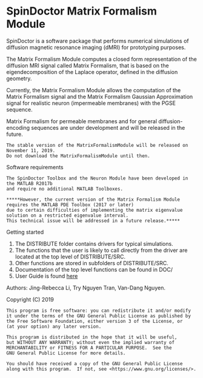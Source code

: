 # SpinDoctor Matrix Formalism Module

SpinDoctor is a software package that performs numerical simulations of diffusion magnetic resonance imaging (dMRI) for prototyping purposes.  

The Matrix Formalism Module computes a closed form representation of the diffusion MRI signal called Matrix Formalism, that is based on the eigendecomposition of the Laplace operator, defined in the diffusion geometry.  

Currently, the Matrix Formalism Module allows the computation of the Matrix Formalism signal and the 
Matrix Formalism Gaussian Approximation signal for realistic neuron (impermeable membranes) with the PGSE sequence.

Matrix Formalism for permeable membranes and for general diffusion-encoding sequences are under development 
and will be released in the future.  

	The stable version of the MatrixFormalismModule will be released on November 11, 2019. 
	Do not download the MatrixFormalismModule until then.

Software requirements
 
	The SpinDoctor Toolbox and the Neuron Module have been developed in the MATLAB R2017b 
	and require no additional MATLAB Toolboxes.  
	
	*****However, the current version of the Matrix Formalism Module requires the MATLAB PDE Toolbox (2017 or later) 
	due to certain difficulties of implementing the matrix eigenvalue solution on a restricted eigenvalue interval.  
	This technical issue will be addressed in a future release.*****      

Getting started
		
1. The DISTRIBUTE folder contains drivers for typical simulations.
2. The functions that the user is likely to call directly from the driver are located at the top level of DISTRIBUTE/SRC.
3. Other functions are stored in subfolders of DISTRIBUTE/SRC.
4. Documentation of the top level functions can be found in DOC/
5. User Guide is found [here](https://github.com/jingrebeccali/SpinDoctor/blob/NeuronModule/User%20Guide.pdf)


Authors: Jing-Rebecca Li, Try Nguyen Tran, Van-Dang Nguyen. 

Copyright (C) 2019

	This program is free software: you can redistribute it and/or modify
	it under the terms of the GNU General Public License as published by
	the Free Software Foundation, either version 3 of the License, or
	(at your option) any later version.

	This program is distributed in the hope that it will be useful,
	but WITHOUT ANY WARRANTY; without even the implied warranty of
	MERCHANTABILITY or FITNESS FOR A PARTICULAR PURPOSE.  See the
	GNU General Public License for more details.

	You should have received a copy of the GNU General Public License
	along with this program.  If not, see <https://www.gnu.org/licenses/>.
